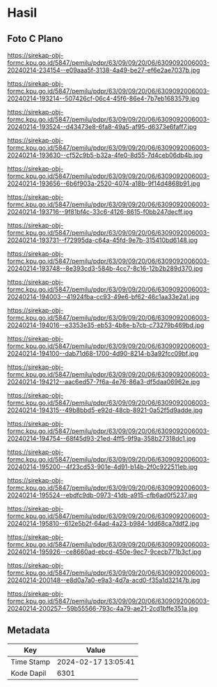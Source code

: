# Hasil

## Foto C Plano

https://sirekap-obj-formc.kpu.go.id/5847/pemilu/pdpr/63/09/09/20/06/6309092006003-20240214-234154--e09aaa5f-3138-4a49-be27-ef6e2ae7037b.jpg

https://sirekap-obj-formc.kpu.go.id/5847/pemilu/pdpr/63/09/09/20/06/6309092006003-20240214-193214--507426cf-06c4-45f6-86e4-7b7eb1683579.jpg

https://sirekap-obj-formc.kpu.go.id/5847/pemilu/pdpr/63/09/09/20/06/6309092006003-20240214-193524--d43473e8-6fa8-49a5-af95-d6373e6faff7.jpg

https://sirekap-obj-formc.kpu.go.id/5847/pemilu/pdpr/63/09/09/20/06/6309092006003-20240214-193630--cf52c9b5-b32a-4fe0-8d55-7d4ceb06db4b.jpg

https://sirekap-obj-formc.kpu.go.id/5847/pemilu/pdpr/63/09/09/20/06/6309092006003-20240214-193656--6b6f903a-2520-4074-a18b-9f14d4868b91.jpg

https://sirekap-obj-formc.kpu.go.id/5847/pemilu/pdpr/63/09/09/20/06/6309092006003-20240214-193716--9f81bf4c-33c6-4126-8615-f0bb247decff.jpg

https://sirekap-obj-formc.kpu.go.id/5847/pemilu/pdpr/63/09/09/20/06/6309092006003-20240214-193731--f72995da-c64a-45fd-9e7b-315410bd6148.jpg

https://sirekap-obj-formc.kpu.go.id/5847/pemilu/pdpr/63/09/09/20/06/6309092006003-20240214-193748--8e393cd3-584b-4cc7-8c16-12b2b289d370.jpg

https://sirekap-obj-formc.kpu.go.id/5847/pemilu/pdpr/63/09/09/20/06/6309092006003-20240214-194003--41924fba-cc93-49e6-bf62-46c1aa33e2a1.jpg

https://sirekap-obj-formc.kpu.go.id/5847/pemilu/pdpr/63/09/09/20/06/6309092006003-20240214-194016--e3353e35-eb53-4b8e-b7cb-c73279b469bd.jpg

https://sirekap-obj-formc.kpu.go.id/5847/pemilu/pdpr/63/09/09/20/06/6309092006003-20240214-194100--dab71d68-1700-4d90-8214-b3a92fcc09bf.jpg

https://sirekap-obj-formc.kpu.go.id/5847/pemilu/pdpr/63/09/09/20/06/6309092006003-20240214-194212--aac6ed57-7f6a-4e76-86a3-df5daa06962e.jpg

https://sirekap-obj-formc.kpu.go.id/5847/pemilu/pdpr/63/09/09/20/06/6309092006003-20240214-194315--49b8bbd5-e92d-48cb-8921-0a52f5d9adde.jpg

https://sirekap-obj-formc.kpu.go.id/5847/pemilu/pdpr/63/09/09/20/06/6309092006003-20240214-194754--68f45d93-21ed-4ff5-9f9a-358b27318dc1.jpg

https://sirekap-obj-formc.kpu.go.id/5847/pemilu/pdpr/63/09/09/20/06/6309092006003-20240214-195200--4f23cd53-901e-4d91-b14b-2f0c922511eb.jpg

https://sirekap-obj-formc.kpu.go.id/5847/pemilu/pdpr/63/09/09/20/06/6309092006003-20240214-195524--ebdfc9db-0973-41db-a915-cfb6ad0f5237.jpg

https://sirekap-obj-formc.kpu.go.id/5847/pemilu/pdpr/63/09/09/20/06/6309092006003-20240214-195810--612e5b2f-64ad-4a23-b984-1dd68ca7ddf2.jpg

https://sirekap-obj-formc.kpu.go.id/5847/pemilu/pdpr/63/09/09/20/06/6309092006003-20240214-195926--ce8660ad-ebcd-450e-9ec7-9cecb771b3cf.jpg

https://sirekap-obj-formc.kpu.go.id/5847/pemilu/pdpr/63/09/09/20/06/6309092006003-20240214-200148--e8d0a7a0-e9a3-4d7a-acd0-f35a1d32147b.jpg

https://sirekap-obj-formc.kpu.go.id/5847/pemilu/pdpr/63/09/09/20/06/6309092006003-20240214-200257--59b55566-793c-4a79-ae21-2cd1bffe351a.jpg


## Metadata

| Key        | Value               |
| ---------- | ------------------- |
| Time Stamp | 2024-02-17 13:05:41 |
| Kode Dapil | 6301                |




